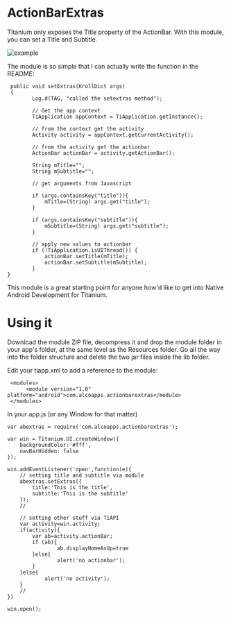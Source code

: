 # ActionBarExtras

Titanium only exposes the Title property of the ActionBar.  With this module, you can set a Title and Subtitle.

![example](http://s17.postimg.org/bzh4h1fmn/Screen_Shot_2013_12_02_at_4_51_24_PM.png)

The module is so simple that I can actually write the function in the README:

     public void setExtras(KrollDict args)
     {
            Log.d(TAG, "called the setextras method");
            
            // Get the app context
            TiApplication appContext = TiApplication.getInstance();
            
            // from the context get the activity
            Activity activity = appContext.getCurrentActivity();
            
            // from the activity get the actionbar
            ActionBar actionBar = activity.getActionBar();
            
            String mTitle="";
            String mSubtitle="";
            
            // get arguments from Javascript
            
            if (args.containsKey("title")){
            	mTitle=(String) args.get("title");
            }
            
            if (args.containsKey("subtitle")){
            	mSubtitle=(String) args.get("subtitle");
            }
            
            // apply new values to actionbar
            if (!TiApplication.isUIThread()) {
				actionBar.setTitle(mTitle);
				actionBar.setSubtitle(mSubtitle);
            }
    }
    
This module is a great starting point for anyone how'd like to get into Native Android Development for Titanium.

# Using it

Download the module ZIP file, decompress it and drop the module folder in your app's folder, at the same level as the Resources folder.  Go all the way into the folder structure and delete the two jar files inside the lib folder.

Edit your tiapp.xml to add a reference to the module:

     <modules>
          <module version="1.0" platform="android">com.alcoapps.actionbarextras</module>
     </modules>

In your app.js (or any Window for that matter)

    var abextras = require('com.alcoapps.actionbarextras');

    var win = Titanium.UI.createWindow({  
        backgroundColor:'#fff',
        navBarHidden: false
    });

    win.addEventListener('open',function(e){
	    // setting title and subtitle via module
        abextras.setExtras({
		    title:'This is the title',
            subtitle:'This is the subtitle'
        });
        //
    
        // setting other stuff via TiAPI
        var activity=win.activity;
        if(activity){
            var ab=activity.actionBar;
            if (ab){
    	            ab.displayHomeAsUp=true
            }else{
    		        alert('no actionbar');
            }
        }else{
    	        alert('no activity');
        }
        //
    })

    win.open();

